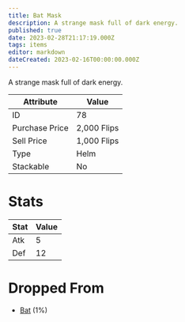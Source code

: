 ```yaml
---
title: Bat Mask
description: A strange mask full of dark energy.
published: true
date: 2023-02-28T21:17:19.000Z
tags: items
editor: markdown
dateCreated: 2023-02-16T00:00:00.000Z
---
```


A strange mask full of dark energy.

|Attribute|Value|
|-|-|
|ID|78|
|Purchase Price|2,000 Flips|
|Sell Price|1,000 Flips|
|Type|Helm|
|Stackable|No|

# Stats
|Stat|Value|
|-|-|
|Atk|5|
|Def|12|

# Dropped From
 * [Bat](/monsters/bat) (1%)
